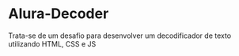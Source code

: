 # Alura-Decoder
Trata-se de um desafio para desenvolver um decodificador de texto utilizando HTML, CSS e JS
